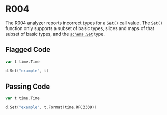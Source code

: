 # R004

The R004 analyzer reports incorrect types for a [`Set()`](https://godoc.org/github.com/hashicorp/terraform/helper/schema#ResourceData.Set) call value.
The `Set()` function only supports a subset of basic types, slices and maps of that
subset of basic types, and the [`schema.Set`](https://godoc.org/github.com/hashicorp/terraform/helper/schema#Set) type.

## Flagged Code

```go
var t time.Time

d.Set("example", t)
```

## Passing Code

```go
var t time.Time

d.Set("example", t.Format(time.RFC3339))
```

